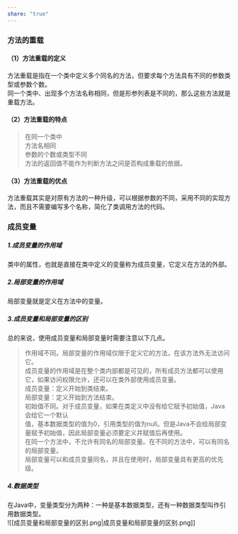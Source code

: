 ```yaml
---
share: "true"
---
```

### 方法的重载  
#### （1）方法重载的定义  
方法重载是指在一个类中定义多个同名的方法，但要求每个方法具有不同的参数类型或参数个数。  
同一个类中、出现多个方法名称相同，但是形参列表是不同的，那么这些方法就是重载方法。  
#### （2）方法重载的特点  
>在同一个类中  
>方法名相同  
>参数的个数或类型不同  
>方法的返回值不能作为判断方法之间是否构成重载的依据。  
#### （3）方法重载的优点  
方法重载其实是对原有方法的一种升级，可以根据参数的不同，采用不同的实现方法，而且不需要编写多个名称，简化了类调用方法的代码。  
### 成员变量  
  
##### 1.成员变量的作用域  
类中的属性，也就是直接在类中定义的变量称为成员变量，它定义在方法的外部。  
##### 2.局部变量的作用域  
局部变量就是定义在方法中的变量。  
##### 3.成员变量和局部变量的区别  
总的来说，使用成员变量和局部变量时需要注意以下几点。  
>作用域不同。局部变量的作用域仅限于定义它的方法，在该方法外无法访问它。  
成员变量的作用域是在整个类内部都是可见的，所有成员方法都可以使用它，如果访问权限允许，还可以在类外部使用成员变量。  
   成员变量：定义开始到类结束。  
   局部变量：定义开始到方法结束。  
>初始值不同。对于成员变量，如果在类定义中没有给它赋予初始值，Java会给它一个默认  
值，基本数据类型的值为0，引用类型的值为null。但是Java不会给局部变量赋予初始值，因此局部变量必须要定义并赋值后再使用。  
>在同一个方法中，不允许有同名的局部变量。在不同的方法中，可以有同名的局部变量。  
>局部变量可以和成员变量同名，并且在使用时，局部变量具有更高的优先级。  
##### 4.数据类型  
  在Java中，变量类型分为两种：一种是基本数据类型，还有一种数据类型叫作引用数据类型。  
![[成员变量和局部变量的区别.png|成员变量和局部变量的区别.png]]